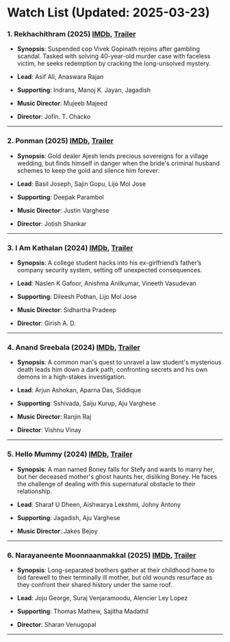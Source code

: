 # Watch List (Updated: 2025-03-23)

### 1. **Rekhachithram** (2025) [IMDb](https://www.imdb.com/title/tt32284154/), [Trailer](https://www.youtube.com/watch?v=_g4sWAFR3GE)

- **Synopsis**: Suspended cop Vivek Gopinath rejoins after gambling scandal. Tasked with solving 40-year-old murder case with faceless victim, he seeks redemption by cracking the long-unsolved mystery.

- **Lead**: Asif Ali, Anaswara Rajan
- **Supporting**: Indrans, Manoj K. Jayan, Jagadish
- **Music Director**: Mujeeb Majeed
- **Director**: Jofin. T. Chacko

---

### 2. **Ponman** (2025) [IMDb](https://www.imdb.com/title/tt30089457/), [Trailer](https://www.youtube.com/watch?v=3aohQs8a-lE)

- **Synopsis**: Gold dealer Ajesh lends precious sovereigns for a village wedding, but finds himself in danger when the bride's criminal husband schemes to keep the gold and silence him forever.

- **Lead**: Basil Joseph, Sajin Gopu, Lijo Mol Jose
- **Supporting**: Deepak Parambol
- **Music Director**: Justin Varghese
- **Director**: Jotish Shankar

---

### 3. **I Am Kathalan** (2024) [IMDb](https://www.imdb.com/title/tt23577326/), [Trailer](https://www.youtube.com/watch?v=wg_d34GNd4s)

- **Synopsis**: A college student hacks into his ex-girlfriend’s father’s company security system, setting off unexpected consequences.

- **Lead**: Naslen K Gafoor, Anishma Anilkumar, Vineeth Vasudevan
- **Supporting**: Dileesh Pothan, Lijo Mol Jose
- **Music Director**: Sidhartha Pradeep
- **Director**: Girish A. D.

---

### 4. **Anand Sreebala** (2024) [IMDb](https://www.imdb.com/title/tt31416854/), [Trailer](https://www.youtube.com/watch?v=2dXJhnkDRmo)

- **Synopsis**: A common man's quest to unravel a law student's mysterious death leads him down a dark path, confronting secrets and his own demons in a high-stakes investigation.

- **Lead**: Arjun Ashokan, Aparna Das, Siddique
- **Supporting**: Sshivada, Saiju Kurup, Aju Varghese
- **Music Director**: Ranjin Raj
- **Director**: Vishnu Vinay

---

### 5. **Hello Mummy** (2024) [IMDb](https://www.imdb.com/title/tt31702438/), [Trailer](https://www.youtube.com/watch?v=QpciIDsXuzA)

- **Synopsis**: A man named Boney falls for Stefy and wants to marry her, but her deceased mother's ghost haunts her, disliking Boney. He faces the challenge of dealing with this supernatural obstacle to their relationship.

- **Lead**: Sharaf U Dheen, Aishwarya Lekshmi, Johny Antony
- **Supporting**: Jagadish, Aju Varghese
- **Music Director**: Jakes Bejoy

---

### 6. **Narayaneente Moonnaanmakkal** (2025) [IMDb](https://www.imdb.com/title/tt24331162/), [Trailer](https://www.youtube.com/watch?v=iGa2x1DgsNk)

- **Synopsis**: Long-separated brothers gather at their childhood home to bid farewell to their terminally ill mother, but old wounds resurface as they confront their shared history under the same roof.

- **Lead**: Joju George, Suraj Venjaramoodu, Alencier Ley Lopez
- **Supporting**: Thomas Mathew, Sajitha Madathil
- **Director**: Sharan Venugopal

---

